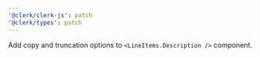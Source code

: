```yaml
---
'@clerk/clerk-js': patch
'@clerk/types': patch
---
```


Add copy and truncation options to `<LineItems.Description />` component.
